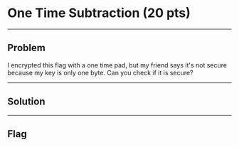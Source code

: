 # One Time Subtraction (20 pts)

---

## Problem
I encrypted this flag with a one time pad, but my friend says it's not secure because my key is only one byte. Can you check if it is secure?

---

## Solution

---

## Flag
